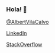 ### Hola! 👋

[@AlbertVilaCalvo](https://twitter.com/AlbertVilaCalvo)

[LinkedIn](https://www.linkedin.com/in/albertvilacalvo/)

[StackOverflow](https://stackoverflow.com/users/4034572/albert-vila-calvo)

<!--
**AlbertVilaCalvo/AlbertVilaCalvo** is a ✨ _special_ ✨ repository because its `README.md` (this file) appears on your GitHub profile.

Here are some ideas to get you started:

- 🔭 I’m currently working on ...
- 🌱 I’m currently learning ...
- 👯 I’m looking to collaborate on ...
- 🤔 I’m looking for help with ...
- 💬 Ask me about ...
- 📫 How to reach me: ...
- 😄 Pronouns: ...
- ⚡ Fun fact: ...
-->
